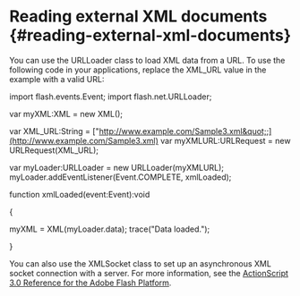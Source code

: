 # Reading external XML documents {#reading-external-xml-documents}

You can use the URLLoader class to load XML data from a URL. To use the following code in your applications, replace the XML_URL value in the example with a valid URL:

import flash.events.Event; import flash.net.URLLoader;

var myXML:XML = new XML();

var XML_URL:String = [&quot;http://www.example.com/Sample3.xml&quot;;](http://www.example.com/Sample3.xml) var myXMLURL:URLRequest = new URLRequest(XML_URL);

var myLoader:URLLoader = new URLLoader(myXMLURL); myLoader.addEventListener(Event.COMPLETE, xmlLoaded);

function xmlLoaded(event:Event):void

{

myXML = XML(myLoader.data); trace(&quot;Data loaded.&quot;);

}

You can also use the XMLSocket class to set up an asynchronous XML socket connection with a server. For more information, see the [ActionScript 3.0 Reference for the Adobe Flash Platform](http://help.adobe.com/en_US/FlashPlatform/reference/actionscript/3/index.html).